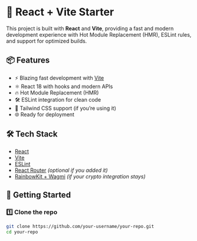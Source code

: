 # 🚀 React + Vite Starter

This project is built with **React** and **Vite**, providing a fast and modern development experience with Hot Module Replacement (HMR), ESLint rules, and support for optimized builds.

## 📦 Features
- ⚡️ Blazing fast development with [Vite](https://vitejs.dev/)
- ⚛️ React 18 with hooks and modern APIs
- 🔥 Hot Module Replacement (HMR)
- 🛠 ESLint integration for clean code
- 🎨 Tailwind CSS support (if you’re using it)
- 🌐 Ready for deployment

## 🛠 Tech Stack
- [React](https://react.dev/)
- [Vite](https://vitejs.dev/)
- [ESLint](https://eslint.org/)
- [React Router](https://reactrouter.com/) *(optional if you added it)*
- [RainbowKit + Wagmi](https://www.rainbowkit.com/) *(if your crypto integration stays)*

## 🚀 Getting Started

### 1️⃣ Clone the repo
```bash
git clone https://github.com/your-username/your-repo.git
cd your-repo
